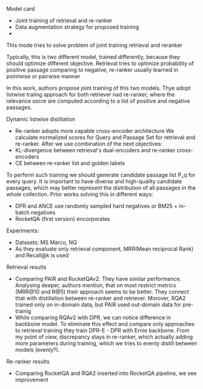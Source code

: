 Model card

- Joint training of retrieval and re-ranker
- Data augmentation strategy for proposed training
- 



This mode tries to solve problem of joint training retrieval and reranker

Typically, this is two different model, trained differently, because they should optimize different objective. Retrieval tries to optimize probability of positive passage comparing to negative, re-ranker usually learned in pointwise or pairwise manner

In this work, authors propose joint training of this two models. Thye adopt listwise traiing approach for both retriever nad re-ranker, where the relevance socre are computed according to a list of positive and negative passages.




Dynamic listwise distillation
- Re-ranker adopts more capable cross-encoder architecture
We calculate normalized scores for Query and Passage Set for retrieval and re-ranker. After we use combination of the next objectives:
- KL-divergence between retrieval's dual-encoders and re-ranker cross-encoders
- CE between re-ranker list and golden labels


To perform such training we should generate candidate passage list P_q for every query. It is important to have diverse and high-quality candidate passages, which may better represent the distribution of all passages in the whole collection.
Prior works solving this in different ways:
- DPR and ANCE use randomly sampled hard negatives or BM25 + in-batch negatives
- RocketQA (first version) encorporates




Experiments:
- Datasets: MS Marco, NQ
- As they evaluate only retrieval component, MRR(Mean reciprocal Rank) and Recall@k is used

Retrieval results
- Comparing PAIR and RocketQAv2. They have similar performance. Analysing deeper, authors mention, that on most restrict metrics (MRR@10 and R@5) their approach seems to be better. They connect that with distillation between re-ranker and retriever. Morover, RQA2 trained only on in-domain data, but PAIR used out-domain data for pre-trainig
- While comparing RQAv2 with DPR, we can notice difference in backbone model. To eliminate this effect and compare only approaches to retrieval training they train DPR-E - DPR with Ernie backbone. From my point of view, discrepancy stays in re-ranker, which actually adding more parameters during training, which we tries to evenly distill between models (evenly?).

Re-ranker results
- Comparing RocketQA and RQA2 inserted into RocketQA pipeline, we see improvement

